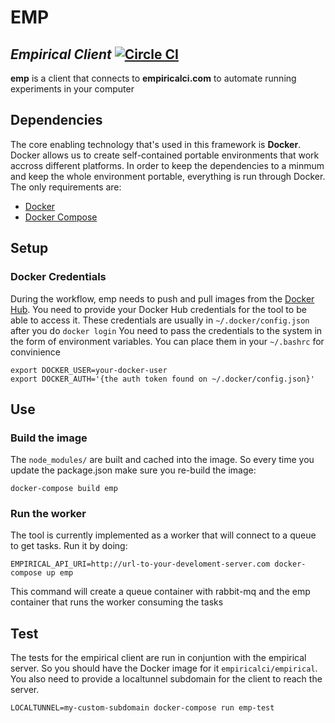 
# EMP
_Empirical Client_ [![Circle CI](https://circleci.com/gh/alantrrs/emp.svg?style=svg&circle-token=cd5663fe04e7c0ed40a7a1d33a66d2431763a3d5)](https://circleci.com/gh/alantrrs/emp)
---

**emp** is a client that connects to  **empiricalci.com** to automate running experiments in your computer

## Dependencies
The core enabling technology that's used in this framework is **Docker**. 
Docker allows us to create self-contained portable environments that work accross different platforms. 
In order to keep the dependencies  to a minmum and keep the whole environment portable, 
everything is run through Docker. The only requirements are:
- [Docker](https://docs.docker.com/engine/installation/)
- [Docker Compose](https://docs.docker.com/compose/install/)

## Setup
### Docker Credentials
During the workflow, emp needs to push and pull images from the [Docker Hub](https://hub.docker.com/).
You need to provide your Docker Hub credentials for the tool to be able to access it.
These credentials are usually in ``~/.docker/config.json`` after you do ``docker login``
You need to pass the credentials to the system in the form of environment variables. You can place them
in your ``~/.bashrc`` for convinience
```
export DOCKER_USER=your-docker-user
export DOCKER_AUTH='{the auth token found on ~/.docker/config.json}'
```


## Use
### Build the image
The ``node_modules/`` are built  and cached into the image. So every time you update the package.json
make sure you re-build the image:
```
docker-compose build emp
```

### Run the worker
The tool is currently implemented as a worker that will connect to a queue to get tasks. Run it by doing:
```
EMPIRICAL_API_URI=http://url-to-your-develoment-server.com docker-compose up emp
```
This command will create a queue container with rabbit-mq and the emp container that runs the worker
consuming the tasks

## Test
The tests for the empirical client are run in conjuntion with the empirical server. 
So you should have the Docker image for it ``empiricalci/empirical``.
You also need to provide a localtunnel subdomain for the client to reach the server.
```
LOCALTUNNEL=my-custom-subdomain docker-compose run emp-test
```
